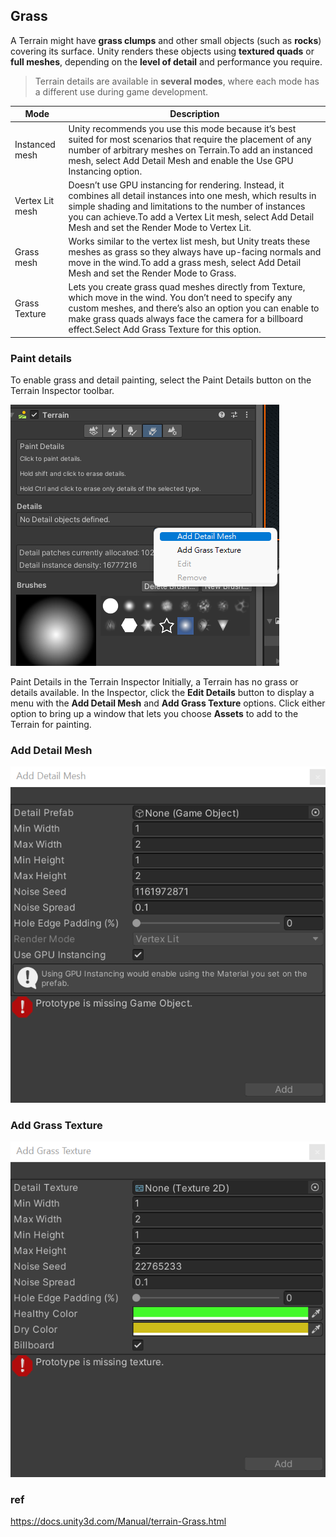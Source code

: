 ## Grass
A Terrain might have **grass clumps** and other small objects (such as **rocks**) covering its surface. Unity renders these objects using **textured quads** or **full meshes**, 
depending on the **level of detail** and performance you require.


> Terrain details are available in **several modes**, where each mode has a different use during game development.

| Mode | Description |
| --- | --- |
| Instanced mesh | Unity recommends you use this mode because it’s best suited for most scenarios that require the placement of any number of arbitrary meshes on Terrain.To add an instanced mesh, select Add Detail Mesh and enable the Use GPU Instancing option. |
| Vertex Lit mesh | Doesn’t use GPU instancing for rendering. Instead, it combines all detail instances into one mesh, which results in simple shading and limitations to the number of instances you can achieve.To add a Vertex Lit mesh, select Add Detail Mesh and set the Render Mode to Vertex Lit. |
| Grass mesh | Works similar to the vertex list mesh, but Unity treats these meshes as grass so they always have up-facing normals and move in the wind.To add a grass mesh, select Add Detail Mesh and set the Render Mode to Grass. |
| Grass Texture | Lets you create grass quad meshes directly from Texture, which move in the wind. You don’t need to specify any custom meshes, and there’s also an option you can enable to make grass quads always face the camera for a billboard effect.Select Add Grass Texture for this option. |


### Paint details
To enable grass and detail painting, select the Paint Details button on the Terrain Inspector
 toolbar.
 
![](./img/paint_details.png)

Paint Details in the Terrain Inspector
Initially, a Terrain has no grass or details available. In the Inspector, click the **Edit Details** button to display a menu with the **Add Detail Mesh** and **Add Grass Texture** options. Click either option to bring up a window that lets you choose **Assets** to add to the Terrain for painting.
 

### Add Detail Mesh

![](./img/TerrainDetailAddWindow.png)

### Add Grass Texture
![](./img/TerrainGrassAddWindow.png)

### ref 
https://docs.unity3d.com/Manual/terrain-Grass.html


